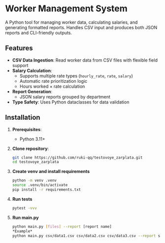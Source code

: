 # Worker Management System

A Python tool for managing worker data, calculating salaries, and generating formatted reports. Handles CSV input and produces both JSON reports and CLI-friendly outputs.

## Features

- **CSV Data Ingestion**: Read worker data from CSV files with flexible field support
- **Salary Calculation**: 
  - Supports multiple rate types (`hourly_rate`, `rate`, `salary`)
  - Automatic rate prioritization logic
  - Hours worked × rate calculation
- **Report Generation**:
  - JSON salary reports grouped by department
- **Type Safety**: Uses Python dataclasses for data validation

## Installation

1. **Prerequisites**:
   - Python 3.11+

2. **Clone repository**:
   ```bash
   git clone https://github.com/ruki-qq/testovoye_zarplata.git
   cd testovoye_zarplata
   
3.  **Create venv and install requirements**
    ```bash
    python -m venv .venv
    source .venv/bin/activate
    pip install -r requirements.txt

4.  **Run tests**
    ```bash
    pytest -vvv
    
5.  **Run main.py**
    ```bash
    python main.py [files] --report [report name]
    *Example*
    python main.py csv/data1.csv csv/data2.csv csv/data3.csv --report salary
